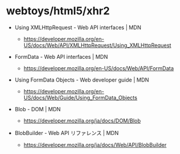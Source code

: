 webtoys/html5/xhr2
=======

* Using XMLHttpRequest - Web API interfaces | MDN
    * https://developer.mozilla.org/en-US/docs/Web/API/XMLHttpRequest/Using_XMLHttpRequest

* FormData - Web API interfaces | MDN
    * https://developer.mozilla.org/en-US/docs/Web/API/FormData

* Using FormData Objects - Web developer guide | MDN
    * https://developer.mozilla.org/en-US/docs/Web/Guide/Using_FormData_Objects

* Blob - DOM | MDN
    * https://developer.mozilla.org/ja/docs/DOM/Blob

* BlobBuilder - Web API リファレンス | MDN
    * https://developer.mozilla.org/ja/docs/Web/API/BlobBuilder

